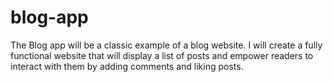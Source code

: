 # blog-app
The Blog app will be a classic example of a blog website. I will create a fully functional website that will display a list of posts and empower readers to interact with them by adding comments and liking posts.
